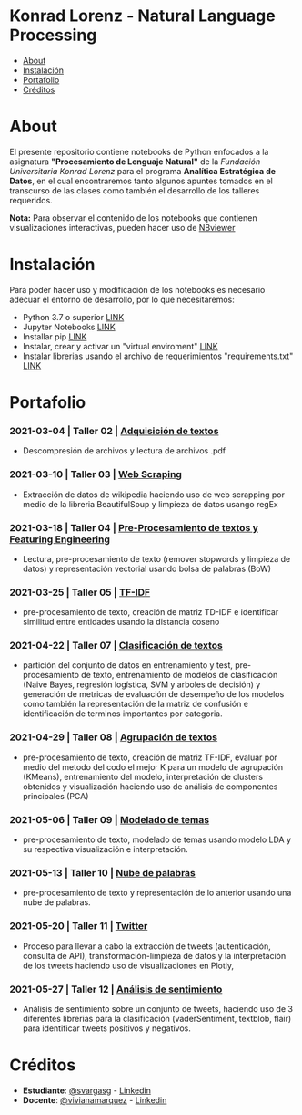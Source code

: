 # Konrad Lorenz - Natural Language Processing

* [About](#about)  
* [Instalación](#instalacion)
* [Portafolio](#portafolio)
* [Créditos](#creditos)


<a name="about"> </a>
# About

El presente repositorio contiene notebooks de Python enfocados a la asignatura **"Procesamiento de Lenguaje Natural"** de la *Fundación Universitaria Konrad Lorenz* para el programa **Analítica Estratégica de Datos**, en el cual encontraremos tanto algunos apuntes tomados en el transcurso de las clases como también el desarrollo de los talleres requeridos. 

**Nota:** Para observar el contenido de los notebooks que contienen visualizaciones interactivas, pueden hacer uso de [NBviewer](https://nbviewer.jupyter.org/)

<a name="instalacion"> </a>
# Instalación

Para poder hacer uso y modificación de los notebooks es necesario adecuar el entorno de desarrollo, por lo que necesitaremos:
- Python 3.7 o superior [LINK](https://www.python.org/downloads/release/python-379/)
- Jupyter Notebooks [LINK](https://jupyter.org/install)
- Installar pip [LINK](https://packaging.python.org/guides/installing-using-pip-and-virtual-environments/#installing-pip)
- Instalar, crear y activar un "virtual enviroment" [LINK](https://packaging.python.org/guides/installing-using-pip-and-virtual-environments/#installing-virtualenv)
- Instalar librerias usando el archivo de requerimientos "requirements.txt" [LINK](https://packaging.python.org/guides/installing-using-pip-and-virtual-environments/#using-requirements-files)

<a name="portafolio"> </a>
# Portafolio

###  2021-03-04 | **Taller 02** | [**Adquisición de textos**](https://nbviewer.jupyter.org/github/svargasg/KL-Natural_Language_Processing/blob/main/Clases/20210225/Taller/taller2.ipynb)
- Descompresión de archivos y lectura de archivos .pdf

### 2021-03-10 | **Taller 03** | [**Web Scraping**](https://nbviewer.jupyter.org/github/svargasg/KL-Natural_Language_Processing/blob/main/Clases/20210304/Taller/taller3.ipynb)
- Extracción de datos de wikipedia haciendo uso de web scrapping por medio de la libreria BeautifulSoup y limpieza de datos usango regEx

### 2021-03-18 | **Taller 04** | [**Pre-Procesamiento de textos y Featuring Engineering**](https://nbviewer.jupyter.org/github/svargasg/KL-Natural_Language_Processing/blob/main/Clases/20210311/Taller/taller4.ipynb)
- Lectura, pre-procesamiento de texto (remover stopwords y limpieza de datos) y representación vectorial usando bolsa de palabras (BoW)

### 2021-03-25 | **Taller 05** | [**TF-IDF**](https://nbviewer.jupyter.org/github/svargasg/KL-Natural_Language_Processing/blob/main/Clases/20210318/Taller/taller5.ipynb)
- pre-procesamiento de texto, creación de matriz TD-IDF e identificar similitud entre entidades usando la distancia coseno

### 2021-04-22 | **Taller 07** | [**Clasificación de textos**](https://nbviewer.jupyter.org/github/svargasg/KL-Natural_Language_Processing/blob/main/Clases/20210415/taller/taller7.ipynb)
- partición del conjunto de datos en entrenamiento y test, pre-procesamiento de texto, entrenamiento de modelos de clasificación (Naive Bayes, regresión logística, SVM y arboles de decisión) y generación de metricas de evaluación de desempeño de los modelos como también la representación de la matriz de confusión e identificación de terminos importantes por categoria.

### 2021-04-29 | **Taller 08** | [**Agrupación de textos**](https://nbviewer.jupyter.org/github/svargasg/KL-Natural_Language_Processing/blob/main/Clases/20210422/taller/taller8.ipynb)
- pre-procesamiento de texto, creación de matriz TF-IDF, evaluar por medio del metodo del codo el mejor K para un modelo de agrupación (KMeans), entrenamiento del modelo, interpretación de clusters obtenidos y visualización haciendo uso de análisis de componentes principales (PCA)

### 2021-05-06 | **Taller 09** | [**Modelado de temas**](https://nbviewer.jupyter.org/github/svargasg/KL-Natural_Language_Processing/blob/main/Clases/20210429/Taller/taller9.ipynb)
- pre-procesamiento de texto, modelado de temas usando modelo LDA y su respectiva visualización e interpretación.

### 2021-05-13 | **Taller 10** | [**Nube de palabras**](https://nbviewer.jupyter.org/github/svargasg/KL-Natural_Language_Processing/blob/main/Clases/20210506/taller/taller10.ipynb)
- pre-procesamiento de texto y representación de lo anterior usando una nube de palabras.

### 2021-05-20 | **Taller 11** | [**Twitter**](https://nbviewer.jupyter.org/github/svargasg/KL-Natural_Language_Processing/blob/main/Clases/20210513/taller/taller11.ipynb)
- Proceso para llevar a cabo la extracción de tweets (autenticación, consulta de API), transformación-limpieza de datos y la interpretación de los tweets haciendo uso de visualizaciones en Plotly,

### 2021-05-27 | **Taller 12** | [**Análisis de sentimiento**](https://nbviewer.jupyter.org/github/svargasg/KL-Natural_Language_Processing/blob/main/Clases/20210520/taller/taller12.ipynb)
- Análisis de sentimiento sobre un conjunto de tweets, haciendo uso de 3 diferentes librerias para la clasificación (vaderSentiment, textblob, flair) para identificar tweets positivos y negativos.

<a name="creditos"> </a>
# Créditos

- **Estudiante**: [@svargasg](https://nbviewer.jupyter.org/github/svargasg) - [Linkedin](https://www.linkedin.com/in/svargasg/)
- **Docente**: [@vivianamarquez](https://nbviewer.jupyter.org/github/vivianamarquez) - [Linkedin](https://www.linkedin.com/in/vivianamarquez/)